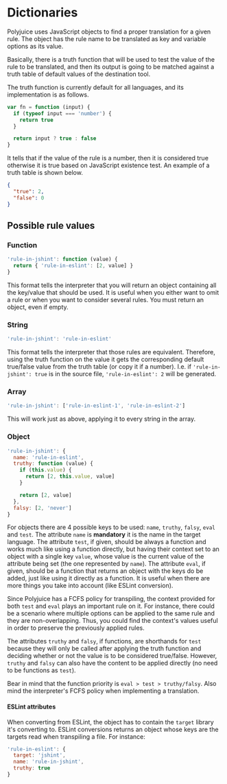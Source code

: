 # Dictionaries
Polyjuice uses JavaScript objects to find a proper translation for a given rule. The object has the rule name to be translated as key and variable options as its value.

Basically, there is a truth function that will be used to test the value of the rule to be translated, and then its output is going to be matched against a truth table of default values of the destination tool.

The truth function is currently default for all languages, and its implementation is as follows.

```js
var fn = function (input) {
  if (typeof input === 'number') {
    return true
  }

  return input ? true : false
}
```

It tells that if the value of the rule is a number, then it is considered true otherwise it is true based on JavaScript existence test. An example of a truth table is shown below.

```json
{
  "true": 2,
  "false": 0
}
```

## Possible rule values

### Function

```js
'rule-in-jshint': function (value) {
  return { 'rule-in-eslint': [2, value] }
}
```

This format tells the interpreter that you will return an object containing all the key/value that should be used. It is useful when you either want to omit a rule or when you want to consider several rules. You must return an object, even if empty.

### String

```js
'rule-in-jshint': 'rule-in-eslint'
```

This format tells the interpreter that those rules are equivalent. Therefore, using the truth function on the value it gets the corresponding default true/false value from the truth table (or copy it if a number). I.e. if `'rule-in-jshint': true` is in the source file, `'rule-in-eslint': 2` will be generated.

### Array

```js
'rule-in-jshint': ['rule-in-eslint-1', 'rule-in-eslint-2']
```

This will work just as above, applying it to every string in the array.

### Object

```js
'rule-in-jshint': {
  name: 'rule-in-eslint',
  truthy: function (value) {
    if (this.value) {
      return [2, this.value, value]
    }

    return [2, value]
  },
  falsy: [2, 'never']
}
```

For objects there are 4 possible keys to be used: `name`, `truthy`, `falsy`, `eval` and `test`. The attribute `name` is **mandatory** it is the name in the target language. The attribute `test`, if given, should be always a function and works much like using a function directly, but having their context set to an object with a single key `value`, whose value is the current value of the  attribute being set (the one represented by `name`). The attribute `eval`, if given, should be a function that returns an object with the keys do be added, just like using it directly as a function. It is useful when there are more things you take into account (like ESLint conversion).

Since Polyjuice has a FCFS policy for transpiling, the context provided for both `test` and `eval` plays an important rule on it. For instance, there could be a scenario where multiple options can be applied to the same rule and they are non-overlapping. Thus, you could find the context's values useful in order to preserve the previously applied rules.

The attributes `truthy` and `falsy`, if functions, are shorthands for `test` because they will only be called after applying the truth function and deciding whether or not the value is to be considered true/false. However, `truthy` and `falsy` can also have the content to be applied directly (no need to be functions as `test`).

Bear in mind that the function priority is `eval > test > truthy/falsy`. Also mind the interpreter's FCFS policy when implementing a translation.

#### ESLint attributes

When converting from ESLint, the object has to contain the `target` library it's converting to. ESLint conversions returns an object whose keys are the targets read when transpiling a file. For instance:

```js
'rule-in-eslint': {
  target: 'jshint',
  name: 'rule-in-jshint',
  truthy: true
}
```
